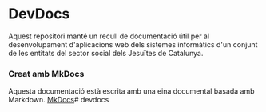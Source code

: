 # DevDocs #

Aquest repositori manté un recull de documentació útil per al desenvolupament d'aplicacions web dels sistemes informàtics d'un conjunt de les entitats del sector social dels Jesuïtes de Catalunya.

### Creat amb MkDocs ###

Aquesta documentació està escrita amb una eina documental basada amb Markdown.
[MkDocs](https://www.mkdocs.org)# devdocs
